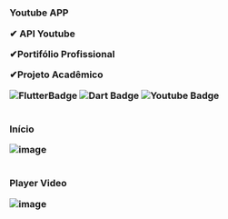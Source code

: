 <h1><h2><h3>
Youtube APP
  
✔ API Youtube

✔Portifólio Profissional

✔Projeto Acadêmico


  
![FlutterBadge](https://img.shields.io/badge/Flutter-02569B?style=for-the-badge&logo=flutter&logoColor=white)
![Dart Badge](https://img.shields.io/badge/Dart-0175C2?style=for-the-badge&logo=dart&logoColor=white)
![Youtube Badge](https://img.shields.io/badge/YouTube-FF0000?style=for-the-badge&logo=youtube&logoColor=white)

<h1><h2><h3>
Início

![image](https://user-images.githubusercontent.com/75133597/100949751-b85c1980-34e9-11eb-9605-cb007f0d618c.png)



<h1><h2><h3>
Player Video

![image](https://user-images.githubusercontent.com/75133597/100949941-138e0c00-34ea-11eb-9570-680670383267.png)





  
  

  

  
 
